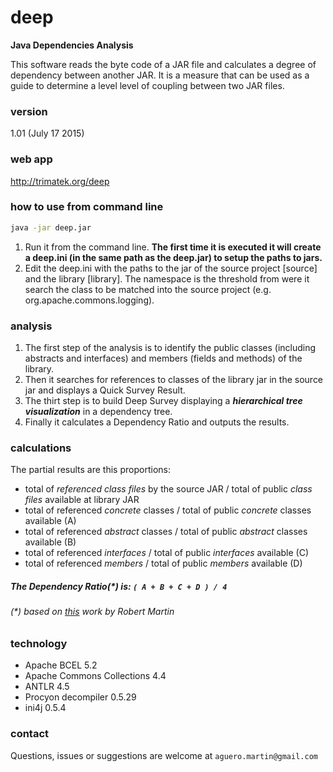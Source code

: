 # deep
**Java Dependencies Analysis**

This software reads the byte code of a JAR file and calculates a degree of dependency between another JAR. 
It is a measure that can be used as a guide to determine a level level of coupling between two JAR files.

### version
1.01 (July 17 2015)

### web app
http://trimatek.org/deep

### how to use from command line
```sh
java -jar deep.jar
```
1. Run it from the command line.
**The first time it is executed it will create a deep.ini (in the same path as the deep.jar) to setup the paths to jars.**
2. Edit the deep.ini with the paths to the jar of the source project [source] and the library [library]. The namespace is the threshold from were it search the class to be matched into the source project (e.g. org.apache.commons.logging).

### analysis
1. The first step of the analysis is to identify the public classes (including abstracts and interfaces) and members (fields and methods) of the library.
2. Then it searches for references to classes of the library jar in the source jar and displays a Quick Survey Result.
3. The thirt step is to build Deep Survey displaying a **_hierarchical tree visualization_** in a dependency tree.
4. Finally it calculates a Dependency Ratio and outputs the results.

### calculations
The partial results are this proportions:
* total of *referenced class files* by the source JAR / total of public *class files* available at library JAR
* total of referenced *concrete* classes / total of public *concrete* classes available (A)
* total of referenced *abstract* classes / total of public *abstract* classes available (B)
* total of referenced *interfaces* / total of public *interfaces* available (C)
* total of referenced *members* / total of public *members* available (D)

##### The Dependency Ratio(*) is: `( A + B + C + D ) / 4`
###### (*) based on [this] work by Robert Martin

### technology
* Apache BCEL 5.2
* Apache Commons Collections 4.4
* ANTLR 4.5
* Procyon decompiler 0.5.29
* ini4j 0.5.4

### contact
Questions, issues or suggestions are welcome at `aguero.martin@gmail.com`

[here]:http://bit.ly/deep-jar
[Universidad Tecnológica Nacional]: http://www.utn.edu.ar/
[this]:http://www.objectmentor.com/resources/articles/oodmetrc.pdf
[MartÃ­n AgÃ¼ero]:https://ar.linkedin.com/in/martinaguero
